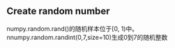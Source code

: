 


## Create random number
numpy.random.rand()的随机样本位于[0, 1)中。
nnumpy.random.randint(0,7,size=10)生成0到7的随机整数